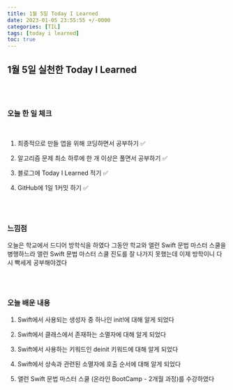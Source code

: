 ```yaml
---
title: 1월 5일 Today I Learned
date: 2023-01-05 23:55:55 +/-0000
categories: [TIL]
tags: [today i learned]
toc: true
---
```


## 1월 5일 실천한 Today I Learned

<br><br>

### 오늘 한 일 체크
<br>

1. 최종적으로 만들 앱을 위해 코딩하면서 공부하기 ✅

2. 알고리즘 문제 최소 하루에 한 개 이상은 풀면서 공부하기 ✅

3. 블로그에 Today I Learned 적기 ✅

4. GitHub에 1일 1커밋 하기 ✅

<br><br>

### 느낌점

오늘은 학교에서 드디어 방학식을 하였다 그동안 학교와 앨런 Swift 문법 마스터 스쿨을 병행하느라 앨런 Swift 문법 마스터 스쿨 진도를 잘 나가지 못했는데 이제 방학이니 다시 빡세게 공부해야겠다


<br><br>

### 오늘 배운 내용

1. Swift에서 사용되는 생성자 중 하나인 init!에 대해 알게 되었다

1. Swift에서 클래스에서 존재하는 소멸자에 대해 알게 되었다

1. Swift에서 사용하는 키워드인 deinit 키워드에 대해 알게 되었다

1. Swift에서 상속과 관련된 소멸자에 호출 순서에 대해 알게 되었다

1. 앨런 Swift 문법 마스터 스쿨 (온라인 BootCamp - 2개월 과정)를 수강하였다